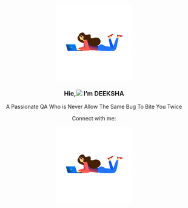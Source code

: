 <p align="center">
<img align="center" width="200" src="https://github.com/deekshasahu/GIT_Sample_Img/blob/main/women-dev.gif" />
</p> 

<h3 align="center" >Hie,<img src="https://raw.githubusercontent.com/iampavangandhi/iampavangandhi/master/gifs/Hi.gif" width="23">  I’m DEEKSHA </h3>
<p align="center" >A Passionate QA Who is Never Allow The Same Bug To Bite You Twice</p>
<div> 
 <p align="center" >Connect with me:</p>
<p align="center">
<a href="https://www.linkedin.com/in/deekshasahu">
  <img align="center" width="200" src="https://github.com/deekshasahu/GIT_Sample_Img/blob/main/women-dev.gif" />
 </a>
</p> 
</div>

